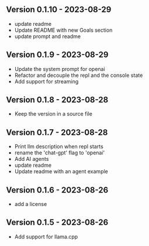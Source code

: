 ## Version 0.1.10 - 2023-08-29
- update readme
- Update README with new Goals section
- update prompt and readme

## Version 0.1.9 - 2023-08-29
- Update the system prompt for openai
- Refactor and decouple the repl and the console state
- Add support for streaming

## Version 0.1.8 - 2023-08-28
- Keep the version in a source file

## Version 0.1.7 - 2023-08-28
- Print llm description when repl starts
- rename the 'chat-gpt' flag to 'openai'
- Add AI agents
- update readme
- Update readme with an agent example

## Version 0.1.6 - 2023-08-26
- add a license

## Version 0.1.5 - 2023-08-26
- Add support for llama.cpp
